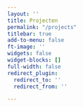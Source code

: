 ```yaml
---
layout: ''
title: Projecten
permalink: "/projects"
titlebar: true
add-to-menu: false
ft-image: ''
widgets: false
widget-blocks: []
full-width: false
redirect_plugin:
  redirect_to: ''
  redirect_from: ''

---
```

